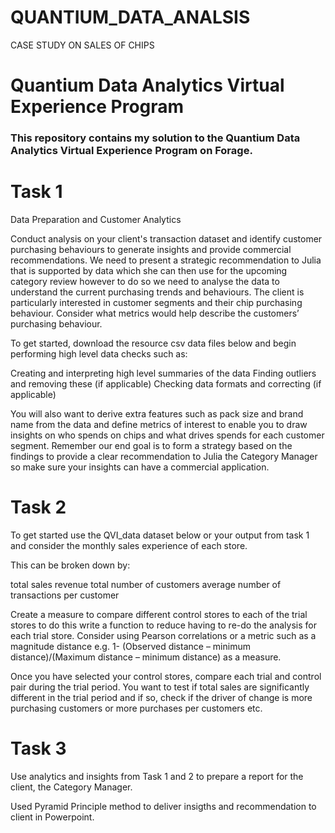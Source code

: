 # QUANTIUM_DATA_ANALSIS
CASE STUDY ON SALES OF CHIPS

# Quantium Data Analytics Virtual Experience Program
### This repository contains my solution to the Quantium Data Analytics Virtual Experience Program on Forage.

# Task 1
Data Preparation and Customer Analytics

Conduct analysis on your client's transaction dataset and identify customer purchasing behaviours to generate insights and provide commercial recommendations.
We need to present a strategic recommendation to Julia that is supported by data which she can then use for the upcoming category review however to do so we need to analyse the data to understand the current purchasing trends and behaviours. The client is particularly interested in customer segments and their chip purchasing behaviour. Consider what metrics would help describe the customers’ purchasing behaviour.  

To get started, download the resource csv data files below and begin performing high level data checks such as:

Creating and interpreting high level summaries of the data
Finding outliers and removing these (if applicable)
Checking data formats and correcting (if applicable)

You will also want to derive extra features such as pack size and brand name from the data and define metrics of interest to enable you to draw insights on who spends on chips and what drives spends for each customer segment. Remember our end goal is to form a strategy based on the findings to provide a clear recommendation to Julia the Category Manager so make sure your insights can have a commercial application.


# Task 2



To get started use the QVI_data dataset below or your output from task 1 and consider the monthly sales experience of each store. 



This can be broken down by:

total sales revenue
total number of customers
average number of transactions per customer

Create a measure to compare different control stores to each of the trial stores to do this write a function to reduce having to re-do the analysis for each trial store. Consider using Pearson correlations or a metric such as a magnitude distance e.g. 1- (Observed distance – minimum distance)/(Maximum distance – minimum distance) as a measure.

Once you have selected your control stores, compare each trial and control pair during the trial period. You want to test if total sales are significantly different in the trial period and if so, check if the driver of change is more purchasing customers or more purchases per customers etc.


# Task 3


Use analytics and insights from Task 1 and 2 to prepare a report for the client, the Category Manager.

Used Pyramid Principle method to deliver insigths and recommendation to client in Powerpoint.
